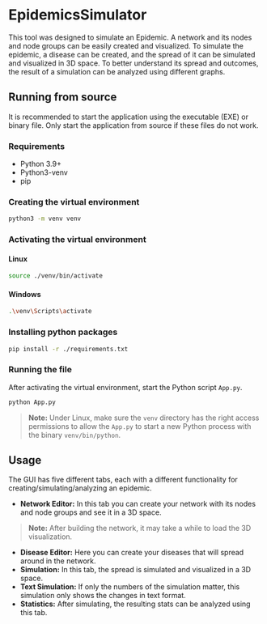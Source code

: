 # EpidemicsSimulator

This tool was designed to simulate an Epidemic. A network and its nodes and node groups can 
be easily created and visualized. To simulate the epidemic, a disease can be created, and the 
spread of it can be simulated and visualized in 3D space. To better understand its spread and 
outcomes, the result of a simulation can be analyzed using different graphs.

## Running from source

It is recommended to start the application using the executable (EXE) or binary file.
Only start the application from source if these files do not work.

### Requirements

- Python 3.9+
- Python3-venv
- pip

### Creating the virtual environment
```bash
python3 -m venv venv
```

### Activating the virtual environment
#### Linux
```bash
source ./venv/bin/activate
```
#### Windows
```bash
.\venv\Scripts\activate
```

### Installing python packages
```bash
pip install -r ./requirements.txt
```

### Running the file
After activating the virtual environment, start the Python script ```App.py```.
```bash
python App.py
```
> **Note:** Under Linux, make sure the ```venv``` directory has the right access permissions to allow the ```App.py``` to start a new Python process with the binary ```venv/bin/python```.
## Usage

The GUI has five different tabs, each with a different functionality for creating/simulating/analyzing an epidemic.

- **Network Editor:** In this tab you can create your network with its nodes and node groups and see it in a 3D space.
> **Note:** After building the network, it may take a while to load the 3D visualization.
- **Disease Editor:** Here you can create your diseases that will spread around in the network.
- **Simulation:** In this tab, the spread is simulated and visualized in a 3D space.
- **Text Simulation:** If only the numbers of the simulation matter, this simulation only shows the changes in text format.
- **Statistics:** After simulating, the resulting stats can be analyzed using this tab.

